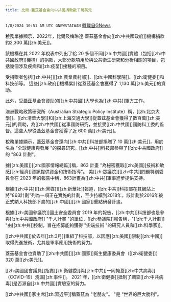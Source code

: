 ```yaml
---
title: 比爾·蓋茲基金會向中共國捐助數千萬美元
---
```

`1/8/2024 10:51 AM UTC GNEWSTAIWAN` [轉載自GNews](https://gnews.org/articles/2196567)

稅務單據顯示，2022年，比爾及梅琳達·蓋茲基金會向[[zh:中共國政府]]機構捐款約2,300 萬[[zh:美元]]。

  

該機構在其 2022 年稅表中列出了給 20 多個不同[[zh:中共國]]實體（包括[[zh:中共國政府]]機構）的捐款，大部分款項用於與公共衛生研究和分析相關的項目，包括幾個涉及疾病和[[zh:疫苗]]接種的項目。

  

受捐贈者包括[[zh:中共]][[zh:農業農村部]]、[[zh:中國科學院]]、[[zh:衛健委]]和科技部等。 這些[[zh:政府]]機構累計從蓋茲基金會獲得了 1,130 萬[[zh:美元]]的資助。 

  

此外，受蓋茲基金會資助的[[zh:中共國]]大學也為[[zh:中共]]軍方工作。

  

澳洲戰略政策研究所（Australian Strategic Policy Institute）稱，[[zh:北京大學]]、[[zh:清華大學]]和[[zh:上海交通大學]]從蓋茲基金會獲得了數百萬[[zh:美元]]的資助，為[[zh:中共國]]從事國防研究，並接受[[zh:中共國]]國防科工委的監督。這些大學從蓋茲基金會獲得了近 600 萬[[zh:美元]]。

  

稅務單據顯示，蓋茲基金會還向[[zh:中共]]科技部捐贈了 10 萬[[zh:美元]]，用於名為 "全球健康與發展 "的探尋研究。[[zh:中共]]科技部參與了[[zh:中共國政府]]的 "863 計劃"。

  

據[[zh:美國]][[zh:國家情報總監]]稱，863 計畫 "為秘密獲取[[zh:美國]]技術和敏感[[zh:經濟]]資訊提供資金和技術指導"。 美[[zh:眾議院]][[zh:中共]]問題特別委員會在 2023 年的報告中稱，863計畫為[[zh:中共]]軍事進步提供支持。

  

根據[[zh:中共]][[zh:黨媒]][[zh:新華社]]報道，[[zh:中共]]科技部在其網站上將"863計劃"列為一項正在實施的計劃，至少持續到2018年，該計劃於2016年被正式納入科技部下屬的[[zh:中國]][[zh:國家]]重點研發計畫。

  

根據[[zh:美國參議院]]國土安全委員會 2019 年的報告，[[zh:中共]]科技部也是參與[[zh:中共國政府]] "千人計畫 "的單位，[[zh:參議院]]報告稱，"[[zh:千人計劃]] "由[[zh:中共]]控制，旨在招募能夠獲得 "尖端技術 "的研究人員和[[zh:科學家]]。

  

[[zh:中共國]]於去年[[zh:3月]]重組了科技部，以因應[[zh:美國]]限制[[zh:中國]]取得先進技術，尤其是軍事應用技術的努力。

  

蓋茲基金會也資助了[[zh:中共國]][[zh:國家]]衛生健康委員會（[[zh:衛健委]]） 320 萬[[zh:美元]]。

  

[[zh:美國國會議員]]指責[[zh:衛健委]]與[[zh:中共]]一同掩蓋[[zh:中共病毒]]（COVID-19）洩漏[[zh:事件]]。  2021 年，[[zh:衛健委]]抵制了調查[[zh:中共病毒]]是否源自[[zh:中共國]]實驗室的努力。

  

[[zh:中共國]]家主席[[zh:習近平]]稱蓋茲為 "老朋友"。​​​​​​​​​​​​​​​​​​​​​​​​​​ "是 "世界的巨大勝利"。
